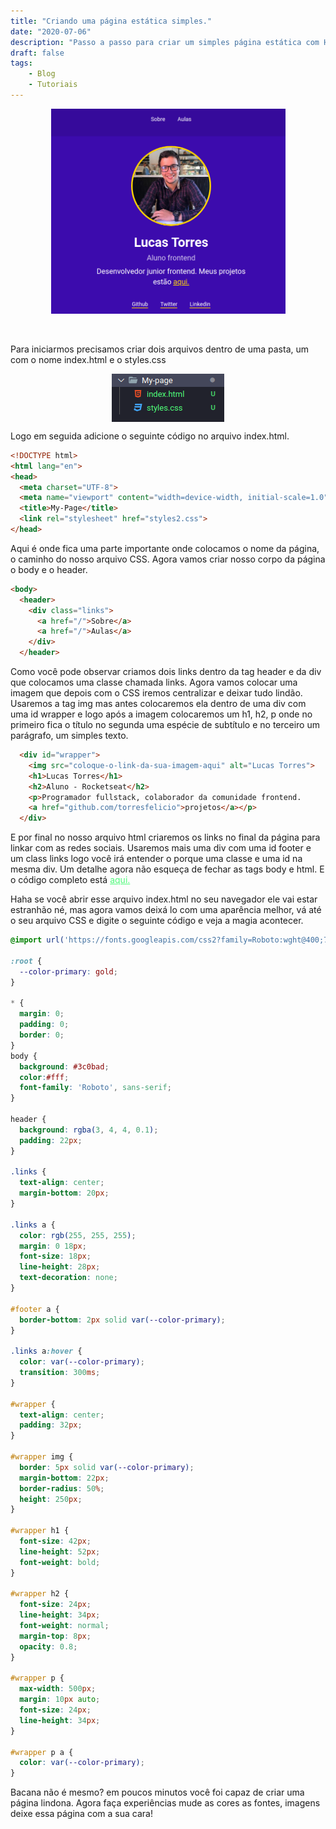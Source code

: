 ```yaml
---
title: "Criando uma página estática simples."
date: "2020-07-06"
description: "Passo a passo para criar um simples página estática com HTML e CSS"
draft: false
tags:
    - Blog
    - Tutoriais
---
```


<img style="display: block; margin: auto;" alt="photo" src="https://github.com/torresfelicio/my-blog/blob/master/assets/Criando-uma-p%C3%A1gina-est%C3%A1tica-simples.png?raw=true"  alt="Imagem da pagina criada pelos tutoriais" width="375px" height="328px"> 
<br/>
<br/>

Para iniciarmos precisamos criar dois arquivos dentro de uma pasta, um com o nome index.html e o styles.css 

<img style="display: block; margin: auto;" alt="photo" src="https://github.com/torresfelicio/my-blog/blob/master/assets/menu.png?raw=true"  alt="Diretorio"> 

Logo em seguida adicione o seguinte código no arquivo index.html.
```html
<!DOCTYPE html>
<html lang="en">
<head>
  <meta charset="UTF-8">
  <meta name="viewport" content="width=device-width, initial-scale=1.0">
  <title>My-Page</title>
  <link rel="stylesheet" href="styles2.css">
</head>
```

Aqui é onde fica uma parte importante onde colocamos o nome da página, o caminho do nosso arquivo CSS. Agora vamos criar nosso corpo da página o body e o header.

```html
<body>
  <header>
    <div class="links">
      <a href="/">Sobre</a>
      <a href="/">Aulas</a>
    </div>
  </header>
```
Como você pode observar criamos dois links dentro da tag header e da div que colocamos uma classe chamada links. Agora vamos colocar uma imagem que depois com o CSS iremos centralizar e deixar tudo lindão. Usaremos a tag img mas antes colocaremos ela dentro de uma div com uma id wrapper e logo após a imagem colocaremos um h1, h2, p onde no primeiro fica o título no segunda uma espécie de subtítulo e no terceiro um parágrafo, um simples texto.
```html
  <div id="wrapper">
    <img src="coloque-o-link-da-sua-imagem-aqui" alt="Lucas Torres">
    <h1>Lucas Torres</h1>
    <h2>Aluno - Rocketseat</h2>
    <p>Programador fullstack, colaborador da comunidade frontend. 
    <a href="github.com/torresfelicio">projetos</a></p>
  </div>
```
E por final no nosso arquivo html criaremos os links no final da página para linkar com as redes sociais. Usaremos mais uma div com uma id footer e um class links logo você irá entender o porque uma classe e uma id na mesma div. Um detalhe agora não esqueça de fechar as tags body e html.
E o código completo está <a href="https://github.com/torresfelicio/learn_frontend/blob/master/HTML/LaunchBase/Fase%2002/Menu/index.html" target="_blank" style="color: #50FA7B">aqui. </a>

Haha se você abrir esse arquivo index.html no seu navegador ele vai estar estranhão né, mas agora vamos deixá lo com uma aparência melhor, vá até o seu arquivo CSS e digite o seguinte código e veja a magia acontecer.
```css
@import url('https://fonts.googleapis.com/css2?family=Roboto:wght@400;700&display=swap');

:root {
  --color-primary: gold;
}

* {
  margin: 0;
  padding: 0;
  border: 0;
}
body {
  background: #3c0bad;
  color:#fff;
  font-family: 'Roboto', sans-serif;
}

header {
  background: rgba(3, 4, 4, 0.1);
  padding: 22px;
}

.links {
  text-align: center;
  margin-bottom: 20px;
}

.links a {
  color: rgb(255, 255, 255);
  margin: 0 18px;
  font-size: 18px;
  line-height: 28px;
  text-decoration: none;
}

#footer a {
  border-bottom: 2px solid var(--color-primary);
}

.links a:hover {
  color: var(--color-primary);
  transition: 300ms;
}

#wrapper {
  text-align: center;
  padding: 32px;
}

#wrapper img {
  border: 5px solid var(--color-primary);
  margin-bottom: 22px;
  border-radius: 50%;
  height: 250px;
}

#wrapper h1 {
  font-size: 42px;
  line-height: 52px;
  font-weight: bold;
}

#wrapper h2 {
  font-size: 24px;
  line-height: 34px;
  font-weight: normal;
  margin-top: 8px;
  opacity: 0.8;
}

#wrapper p {
  max-width: 500px;
  margin: 10px auto;
  font-size: 24px;
  line-height: 34px;
}

#wrapper p a {
  color: var(--color-primary);
}
```
Bacana não é mesmo? em poucos minutos você foi capaz de criar uma página lindona. Agora faça experiências mude as cores as fontes, imagens deixe essa página com a sua cara!